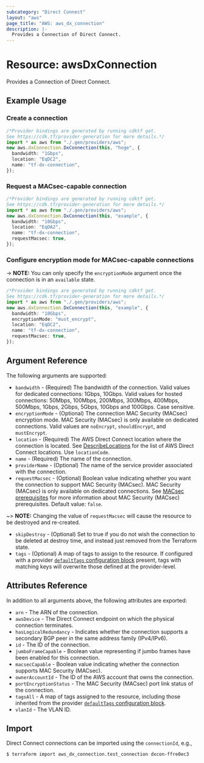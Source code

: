 ```yaml
---
subcategory: "Direct Connect"
layout: "aws"
page_title: "AWS: aws_dx_connection"
description: |-
  Provides a Connection of Direct Connect.
---
```


# Resource: awsDxConnection

Provides a Connection of Direct Connect.

## Example Usage

### Create a connection

```typescript
/*Provider bindings are generated by running cdktf get.
See https://cdk.tf/provider-generation for more details.*/
import * as aws from "./.gen/providers/aws";
new aws.dxConnection.DxConnection(this, "hoge", {
  bandwidth: "1Gbps",
  location: "EqDC2",
  name: "tf-dx-connection",
});

```

### Request a MACsec-capable connection

```typescript
/*Provider bindings are generated by running cdktf get.
See https://cdk.tf/provider-generation for more details.*/
import * as aws from "./.gen/providers/aws";
new aws.dxConnection.DxConnection(this, "example", {
  bandwidth: "10Gbps",
  location: "EqDA2",
  name: "tf-dx-connection",
  requestMacsec: true,
});

```

### Configure encryption mode for MACsec-capable connections

\-> **NOTE:** You can only specify the `encryptionMode` argument once the connection is in an `available` state.

```typescript
/*Provider bindings are generated by running cdktf get.
See https://cdk.tf/provider-generation for more details.*/
import * as aws from "./.gen/providers/aws";
new aws.dxConnection.DxConnection(this, "example", {
  bandwidth: "10Gbps",
  encryptionMode: "must_encrypt",
  location: "EqDC2",
  name: "tf-dx-connection",
  requestMacsec: true,
});

```

## Argument Reference

The following arguments are supported:

* `bandwidth` - (Required) The bandwidth of the connection. Valid values for dedicated connections: 1Gbps, 10Gbps. Valid values for hosted connections: 50Mbps, 100Mbps, 200Mbps, 300Mbps, 400Mbps, 500Mbps, 1Gbps, 2Gbps, 5Gbps, 10Gbps and 100Gbps. Case sensitive.
* `encryptionMode` - (Optional) The connection MAC Security (MACsec) encryption mode. MAC Security (MACsec) is only available on dedicated connections. Valid values are `noEncrypt`, `shouldEncrypt`, and `mustEncrypt`.
* `location` - (Required) The AWS Direct Connect location where the connection is located. See [DescribeLocations](https://docs.aws.amazon.com/directconnect/latest/APIReference/API_DescribeLocations.html) for the list of AWS Direct Connect locations. Use `locationCode`.
* `name` - (Required) The name of the connection.
* `providerName` - (Optional) The name of the service provider associated with the connection.
* `requestMacsec` - (Optional) Boolean value indicating whether you want the connection to support MAC Security (MACsec). MAC Security (MACsec) is only available on dedicated connections. See [MACsec prerequisites](https://docs.aws.amazon.com/directconnect/latest/UserGuide/direct-connect-mac-sec-getting-started.html#mac-sec-prerequisites) for more information about MAC Security (MACsec) prerequisites. Default value: `false`.

\~> **NOTE:** Changing the value of `requestMacsec` will cause the resource to be destroyed and re-created.

* `skipDestroy` - (Optional) Set to true if you do not wish the connection to be deleted at destroy time, and instead just removed from the Terraform state.
* `tags` - (Optional) A map of tags to assign to the resource. If configured with a provider [`defaultTags` configuration block](https://registry.terraform.io/providers/hashicorp/aws/latest/docs#default_tags-configuration-block) present, tags with matching keys will overwrite those defined at the provider-level.

## Attributes Reference

In addition to all arguments above, the following attributes are exported:

* `arn` - The ARN of the connection.
* `awsDevice` - The Direct Connect endpoint on which the physical connection terminates.
* `hasLogicalRedundancy` - Indicates whether the connection supports a secondary BGP peer in the same address family (IPv4/IPv6).
* `id` - The ID of the connection.
* `jumboFrameCapable` - Boolean value representing if jumbo frames have been enabled for this connection.
* `macsecCapable` - Boolean value indicating whether the connection supports MAC Security (MACsec).
* `ownerAccountId` - The ID of the AWS account that owns the connection.
* `portEncryptionStatus` - The MAC Security (MACsec) port link status of the connection.
* `tagsAll` - A map of tags assigned to the resource, including those inherited from the provider [`defaultTags` configuration block](https://registry.terraform.io/providers/hashicorp/aws/latest/docs#default_tags-configuration-block).
* `vlanId` - The VLAN ID.

## Import

Direct Connect connections can be imported using the `connectionId`, e.g.,

```console
$ terraform import aws_dx_connection.test_connection dxcon-ffre0ec3
```

